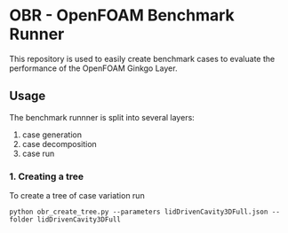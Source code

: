 # OBR - OpenFOAM Benchmark Runner

This repository is used to easily create benchmark cases to evaluate the
performance of the OpenFOAM Ginkgo Layer.

## Usage

The benchmark runnner is split into several layers:
1. case generation
2. case decomposition
3. case run

### 1. Creating a tree

To create a tree of case variation run


    python obr_create_tree.py --parameters lidDrivenCavity3DFull.json --folder lidDrivenCavity3DFull



